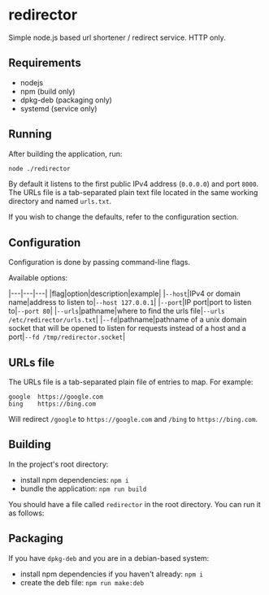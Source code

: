 # redirector

Simple node.js based url shortener / redirect service. HTTP only.

## Requirements

- nodejs
- npm (build only)
- dpkg-deb (packaging only)
- systemd (service only)

## Running

After building the application, run:

```bash
node ./redirector
```

By default it listens to the first public IPv4 address (`0.0.0.0`) and port `8000`. The URLs file is a tab-separated plain text file located in the same working directory and named `urls.txt`.

If you wish to change the defaults, refer to the configuration section.

## Configuration

Configuration is done by passing command-line flags.

Available options:

|---|---|---|
|flag|option|description|example|
|`--host`|IPv4 or domain name|address to listen to|`--host 127.0.0.1`|
|`--port`|IP port|port to listen to|`--port 80`|
|`--urls`|pathname|where to find the urls file|`--urls /etc/redirector/urls.txt`|
|`--fd`|pathname|pathname of a unix domain socket that will be opened to listen for requests instead of a host and a port|`--fd /tmp/redirector.socket`|

## URLs file

The URLs file is a tab-separated plain file of entries to map. For example:

```tsv
google	https://google.com
bing	https://bing.com
```

Will redirect `/google` to `https://google.com` and `/bing` to `https://bing.com`.

## Building

In the project's root directory:

- install npm dependencies: `npm i`
- bundle the application: `npm run build`

You should have a file called `redirector` in the root directory. You can run it as follows:


## Packaging

If you have `dpkg-deb` and you are in a debian-based system:

- install npm dependencies if you haven't already: `npm i`
- create the deb file: `npm run make:deb`
